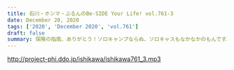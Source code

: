 ```yaml
---
title: 石川・ホンマ・ぶるんのBe-SIDE Your Life! vol.761-3
date: December 20, 2020
tags: ['2020', 'December 2020', 'vol.761']
draft: false
summary: 保険の指南、ありがとう！ソロキャンプならぬ、ソロキャスもなかなかのもんです。
---
```


http://project-phi.ddo.jp/ishikawa/ishikawa761_3.mp3